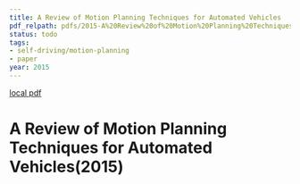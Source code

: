 ```yaml
---
title: A Review of Motion Planning Techniques for Automated Vehicles
pdf_relpath: pdfs/2015-A%20Review%20of%20Motion%20Planning%20Techniques%20for%20Automated%20Vehicles.pdf
status: todo
tags:
- self-driving/motion-planning
- paper
year: 2015
---
```


[local pdf](../../../pdfs/2015-A%20Review%20of%20Motion%20Planning%20Techniques%20for%20Automated%20Vehicles.pdf)

# A Review of Motion Planning Techniques for Automated Vehicles(2015)
